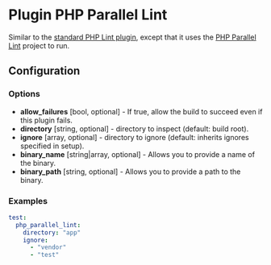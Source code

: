 Plugin PHP Parallel Lint
========================

Similar to the [standard PHP Lint plugin](lint.md), except that it uses the 
[PHP Parallel Lint](https://github.com/JakubOnderka/PHP-Parallel-Lint) project to run.

Configuration
-------------

### Options

* **allow_failures** [bool, optional] - If true, allow the build to succeed even if this plugin fails.
* **directory** [string, optional] - directory to inspect (default: build root).
* **ignore** [array, optional] - directory to ignore (default: inherits ignores specified in setup).
* **binary_name** [string|array, optional] - Allows you to provide a name of the binary.
* **binary_path** [string, optional] - Allows you to provide a path to the binary.


### Examples

```yml
test:
  php_parallel_lint:
    directory: "app"
    ignore:
      - "vendor"
      - "test"
```
